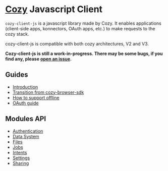 [Cozy](https://cozy.io) Javascript Client
=========================================

`cozy-client-js` is a javascript library made by Cozy. It enables applications (client-side apps, konnectors, OAuth apps, etc.) to make requests to the cozy stack.

cozy-client-js is compatible with both cozy architectures, V2 and V3.

**Cozy-client-js is still a work-in-progress. There may be some bugs, if you find any, please [open an issue](https://github.com/cozy/cozy-client-js/issues/new).**


Guides
------

- [Introduction](intro.md)
- [Transition from cozy-browser-sdk](browser-sdk-transition.md)
- [How to support offline](offline.md)
- [OAuth guide](oauth.md)


Modules API
-----------

- [Authentication](auth-api.md)
- [Data System](data-api.md)
- [Files](files-api.md)
- [Jobs](jobs-api.md)
- [Intents](intents-api.md)
- [Settings](settings-api.md)
- [Sharing](sharing-api.md)

